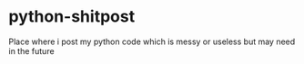 # python-shitpost
Place where i post my python code which is messy or useless but may need in the future
